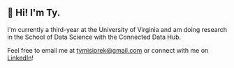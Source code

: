 ## 👋 Hi! I'm Ty.

<!--
**tymisiorek/tymisiorek** is a ✨ _special_ ✨ repository because its `README.md` (this file) appears on your GitHub profile.

Here are some ideas to get you started:

- 🔭 I’m currently working on ...
- 🌱 I’m currently learning ...
- 👯 I’m looking to collaborate on ...
- 🤔 I’m looking for help with ...
- 💬 Ask me about ...
- 📫 How to reach me: ...
- 😄 Pronouns: ...
- ⚡ Fun fact: ...
-->

I'm currently a third-year at the University of Virginia and am doing research in the School of Data Science with the Connected Data Hub.

Feel free to email me at tymisiorek@gmail.com or connect with me on [LinkedIn](https://www.linkedin.com/in/tymisiorek)!
